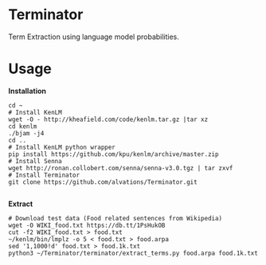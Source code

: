Terminator
==========

Term Extraction using language model probabilities.


Usage
====

**Installation**

```
cd ~
# Install KenLM
wget -O - http://kheafield.com/code/kenlm.tar.gz |tar xz 
cd kenlm
./bjam -j4
cd ..
# Install KenLM python wrapper
pip install https://github.com/kpu/kenlm/archive/master.zip
# Install Senna 
wget http://ronan.collobert.com/senna/senna-v3.0.tgz | tar zxvf
# Install Terminator
git clone https://github.com/alvations/Terminator.git


```

**Extract**

```
# Download test data (Food related sentences from Wikipedia)
wget -O WIKI_food.txt https://db.tt/1PsHukOB 
cut -f2 WIKI_food.txt > food.txt 
~/kenlm/bin/lmplz -o 5 < food.txt > food.arpa
sed '1,1000!d' food.txt > food.1k.txt
python3 ~/Terminator/terminator/extract_terms.py food.arpa food.1k.txt
```
